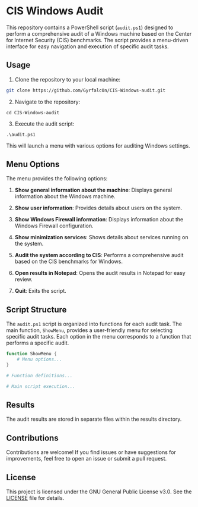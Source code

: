 # CIS Windows Audit

This repository contains a PowerShell script (`audit.ps1`) designed to perform a comprehensive audit of a Windows machine based on the Center for Internet Security (CIS) benchmarks. The script provides a menu-driven interface for easy navigation and execution of specific audit tasks.

## Usage

1. Clone the repository to your local machine:

```bash
git clone https://github.com/Gyrfalc0n/CIS-Windows-audit.git
 ```

2. Navigate to the repository:

```
cd CIS-Windows-audit
```

3. Execute the audit script:

```
.\audit.ps1
```

This will launch a menu with various options for auditing Windows settings.

## Menu Options

The menu provides the following options:

1. **Show general information about the machine**: Displays general information about the Windows machine.

2. **Show user information**: Provides details about users on the system.

3. **Show Windows Firewall information**: Displays information about the Windows Firewall configuration.

4. **Show minimization services**: Shows details about services running on the system.

5. **Audit the system according to CIS**: Performs a comprehensive audit based on the CIS benchmarks for Windows.

6. **Open results in Notepad**: Opens the audit results in Notepad for easy review.

7. **Quit**: Exits the script.

## Script Structure

The `audit.ps1` script is organized into functions for each audit task. The main function, `ShowMenu`, provides a user-friendly menu for selecting specific audit tasks. Each option in the menu corresponds to a function that performs a specific audit.

```powershell
function ShowMenu {
    # Menu options...
}

# Function definitions...

# Main script execution...
```

## Results
The audit results are stored in separate files within the results directory.

## Contributions
Contributions are welcome! If you find issues or have suggestions for improvements, feel free to open an issue or submit a pull request.

## License
This project is licensed under the GNU General Public License v3.0. See the [LICENSE](https://github.com/Gyrfalc0n/CIS-Windows-audit/blob/main/LICENSE) file for details.
